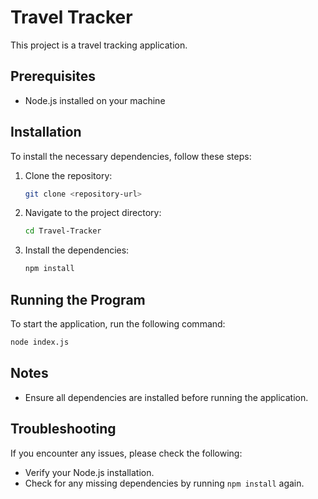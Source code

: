 # Travel Tracker

This project is a travel tracking application.

## Prerequisites

- Node.js installed on your machine

## Installation

To install the necessary dependencies, follow these steps:

1. Clone the repository:
    ```sh
    git clone <repository-url>
    ```
2. Navigate to the project directory:
    ```sh
    cd Travel-Tracker
    ```
3. Install the dependencies:
    ```sh
    npm install
    ```

## Running the Program

To start the application, run the following command:

```sh
node index.js
```

## Notes

- Ensure all dependencies are installed before running the application.

## Troubleshooting

If you encounter any issues, please check the following:
- Verify your Node.js installation.
- Check for any missing dependencies by running `npm install` again.